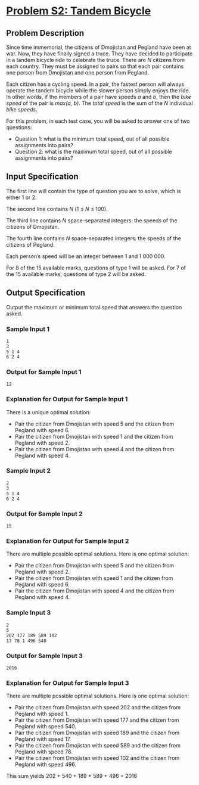 # [Problem S2: Tandem Bicycle](https://dmoj.ca/problem/ccc16s2)

## Problem Description

Since time immemorial, the citizens of Dmojistan and Pegland have been at war. Now, they have finally signed a truce. They have decided to participate in a tandem bicycle ride to celebrate the truce. There are *N* citizens from each country. They must be assigned to pairs so that each pair contains one person from Dmojistan and one person from Pegland.

Each citizen has a cycling speed. In a pair, the fastest person will always operate the tandem bicycle while the slower person simply enjoys the ride. In other words, if the members of a pair have speeds *a* and *b*, then the *bike speed* of the pair is *max(a, b)*. The *total speed* is the sum of the *N* individual *bike speeds*.

For this problem, in each test case, you will be asked to answer one of two questions:

- Question 1: what is the minimum total speed, out of all possible assignments into pairs?
- Question 2: what is the maximum total speed, out of all possible assignments into pairs?

## Input Specification

The first line will contain the type of question you are to solve, which is either 1 or 2.

The second line contains *N* (1 ≤ *N* ≤ 100).

The third line contains *N* space-separated integers: the speeds of the citizens of Dmojistan.

The fourth line contains *N* space-separated integers: the speeds of the citizens of Pegland.

Each person’s speed will be an integer between 1 and 1 000 000.

For 8 of the 15 available marks, questions of type 1 will be asked. For 7 of the 15 available marks, questions of type 2 will be asked.

## Output Specification

Output the maximum or minimum total speed that answers the question asked.

### Sample Input 1

```
1
3
5 1 4
6 2 4
```

### Output for Sample Input 1

```
12
```

### Explanation for Output for Sample Input 1

There is a unique optimal solution:

- Pair the citizen from Dmojistan with speed 5 and the citizen from Pegland with speed 6.
- Pair the citizen from Dmojistan with speed 1 and the citizen from Pegland with speed 2.
- Pair the citizen from Dmojistan with speed 4 and the citizen from Pegland with speed 4.

### Sample Input 2

```
2
3
5 1 4
6 2 4
```

### Output for Sample Input 2

```
15
```

### Explanation for Output for Sample Input 2

There are multiple possible optimal solutions. Here is one optimal solution:

- Pair the citizen from Dmojistan with speed 5 and the citizen from Pegland with speed 2.
- Pair the citizen from Dmojistan with speed 1 and the citizen from Pegland with speed 6.
- Pair the citizen from Dmojistan with speed 4 and the citizen from Pegland with speed 4.

### Sample Input 3

```
2
5
202 177 189 589 102
17 78 1 496 540
```

### Output for Sample Input 3

```
2016
```

### Explanation for Output for Sample Input 3

There are multiple possible optimal solutions. Here is one optimal solution:
- Pair the citizen from Dmojistan with speed 202 and the citizen from Pegland with speed 1.
- Pair the citizen from Dmojistan with speed 177 and the citizen from Pegland with speed 540.
- Pair the citizen from Dmojistan with speed 189 and the citizen from Pegland with speed 17.
- Pair the citizen from Dmojistan with speed 589 and the citizen from Pegland with speed 78.
- Pair the citizen from Dmojistan with speed 102 and the citizen from Pegland with speed 496.

This sum yields 202 + 540 + 189 + 589 + 496 = 2016